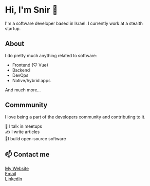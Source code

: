 # Hi, I'm Snir 👋

I'm a software developer based in Israel. I currently work at a stealth startup.

## About
I do pretty much anything related to software:
- Frontend (♡ Vue)
- Backend
- DevOps
- Native/hybrid apps

And much more...

## Commmunity

I love being a part of the developers community and contributing to it.

🎤 I talk in meetups  
✍️ I write articles  
👷‍ I build open-source software  

## 📫 Contact me
[My Website](https://snir.sh)  
[Email](mailto:me@snir.sh)  
[LinkedIn](https://www.linkedin.com/in/SnirShechter)  
